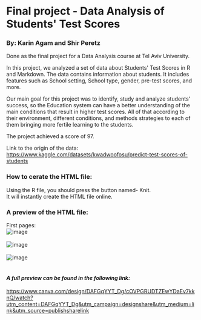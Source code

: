 # Final project - Data Analysis of Students' Test Scores
### By: Karin Agam and Shir Peretz

Done as the final project for a Data Analysis course at Tel Aviv University.

In this project, we analyzed a set of data about Students' Test Scores in R and Markdown. The data contains information about students. It includes features such as School setting, School type, gender, pre-test scores, and more.

Our main goal for this project was to identify, study and analyze students' success, so the Education system can have a better understanding of the main conditions that result in higher test scores. All of that according to their environment, different conditions, and methods strategies to each of them bringing more fertile learning to the students.

The project achieved a score of 97.

Link to the origin of the data:
https://www.kaggle.com/datasets/kwadwoofosu/predict-test-scores-of-students


### How to cerate the HTML file: ###

Using the R file, you should press the button named- Knit.<br>
It will instantly create the HTML file online.


### A preview of the HTML file: ###
First pages:<br>
![image](https://user-images.githubusercontent.com/103519609/179391548-99062a5f-b6e6-4d55-878e-6d7f79e0ad33.png)
<br><br>
![image](https://user-images.githubusercontent.com/103519609/179391565-0ad5ec48-84af-4e23-9481-dd5c7803cc78.png)<br>
<br>![image](https://user-images.githubusercontent.com/103519609/179391587-5946e968-643f-4e89-900f-7419db456eaf.png)<br><br>

#### ***A full preview can be found in the following link:***
https://www.canva.com/design/DAFGqYYT_Dg/cOVPGRUDTZEwYDaEv7kknQ/watch?utm_content=DAFGqYYT_Dg&utm_campaign=designshare&utm_medium=link&utm_source=publishsharelink
